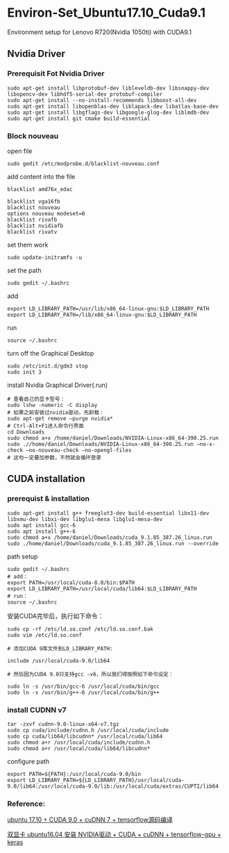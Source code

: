 # Environ-Set_Ubuntu17.10_Cuda9.1
Environment setup for Lenovo R720(Nvidia 1050ti) with CUDA9.1

## Nvidia Driver
### Prerequisit Fot Nvidia Driver
```
sudo apt-get install libprotobuf-dev libleveldb-dev libsnappy-dev libopencv-dev libhdf5-serial-dev protobuf-compiler
sudo apt-get install --no-install-recommends libboost-all-dev
sudo apt-get install libopenblas-dev liblapack-dev libatlas-base-dev
sudo apt-get install libgflags-dev libgoogle-glog-dev liblmdb-dev
sudo apt-get install git cmake build-essential
```

### Block nouveau
open file
```
sudo gedit /etc/modprobe.d/blacklist-nouveau.conf
```
add content into the file
```
blacklist amd76x_edac 

blacklist vga16fb
blacklist nouveau
options nouveau modeset=0
blacklist rivafb
blacklist nvidiafb
blacklist rivatv
```
set them work
```
sudo update-initramfs -u
```

set the path
```
sudo gedit ~/.bashrc
```
add
```
export LD_LIBRARY_PATH=/usr/lib/x86_64-linux-gnu:$LD_LIBRARY_PATH
export LD_LIBRARY_PATH=/lib/x86_64-linux-gnu:$LD_LIBRARY_PATH
```
run
```
source ~/.bashrc
```

turn off the Graphical Desktop
```
sudo /etc/init.d/gdm3 stop
sudo init 3
```
install Nvidia Graphical Driver(.run)
```
# 查看自己的显卡型号：
sudo lshw -numeric -C display
# 如果之前安装过nvidia驱动，先卸载：
sudo apt-get remove –purge nvidia*
# Ctrl-Alt+F1进入命令行界面
cd Downloads
sudo chmod a+x /home/daniel/Downloads/NVIDIA-Linux-x86_64-390.25.run
sudo .//home/daniel/Downloads/NVIDIA-Linux-x86_64-390.25.run –no-x-check –no-nouveau-check –no-opengl-files
# 这句一定要加参数，不然就会循环登录
```
## CUDA installation
### prerequist & installation
```
sudo apt-get install g++ freeglut3-dev build-essential libx11-dev libxmu-dev libxi-dev libglu1-mesa libglu1-mesa-dev
sudo apt install gcc-6
sudo apt install g++-6
sudo chmod a+x /home/daniel/Downloads/cuda_9.1.85_387.26_linux.run
sudo ./home/daniel/Downloads/cuda_9.1.85_387.26_linux.run --override
```
path setup
```
sudo gedit ~/.bashrc
# add：
export PATH=/usr/local/cuda-8.0/bin:$PATH
export LD_LIBRARY_PATH=/usr/local/cuda/lib64:$LD_LIBRARY_PATH
# run： 
source ~/.bashrc
```
安装CUDA完毕后，执行如下命令：
```
sudo cp -rf /etc/ld.so.conf /etc/ld.so.conf.bak
sudo vim /etc/ld.so.conf

# 添加CUDA 9库文件到LD_LIBRARY_PATH:

include /usr/local/cuda-9.0/lib64

# 然后因为CUDA 9.0只支持gcc -v6，所以我们得按照如下命令设定：

sudo ln -s /usr/bin/gcc-6 /usr/local/cuda/bin/gcc
sudo ln -s /usr/bin/g++-6 /usr/local/cuda/bin/g++
```
### install CUDNN v7
```
tar -zxvf cudnn-9.0-linux-x64-v7.tgz
sudo cp cuda/include/cudnn.h /usr/local/cuda/include
sudo cp cuda/lib64/libcudnn* /usr/local/cuda/lib64
sudo chmod a+r /usr/local/cuda/include/cudnn.h
sudo chmod a+r /usr/local/cuda/lib64/libcudnn*
```
configure path
```
export PATH=${PATH}:/usr/local/cuda-9.0/bin
export LD_LIBRARY_PATH=${LD_LIBRARY_PATH}/usr/local/cuda-9.0/lib64:/usr/local/cuda-9.0/lib:/usr/local/cuda/extras/CUPTI/lib64
```

### Reference:
[ubuntu 17.10 + CUDA 9.0 + cuDNN 7 + tensorflow源码编译](https://zhuanlan.zhihu.com/p/30781460)

[双显卡 ubuntu16.04 安装 NVIDIA驱动 + CUDA + cuDNN + tensorflow-gpu + keras](https://zhuanlan.zhihu.com/p/30781460)
